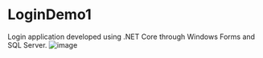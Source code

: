 # LoginDemo1
Login application developed using .NET Core through Windows Forms and SQL Server.
![image](https://user-images.githubusercontent.com/39066961/133001669-218e717d-7a18-4115-9732-390db2efa3bb.png)

